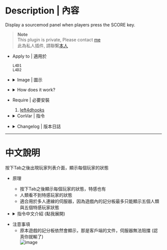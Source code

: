 # Description | 內容
Display a sourcemod panel when players press the SCORE key.

> __Note__ <br/>
This plugin is private, Please contact [me](https://github.com/fbef0102/Game-Private_Plugin#私人插件列表-private-plugins-list)<br/>
此為私人插件, 請聯繫[本人](https://github.com/fbef0102/Game-Private_Plugin#私人插件列表-private-plugins-list)

* Apply to | 適用於
	```
	L4D1
	L4D2
	```

* <details><summary>Image | 圖示</summary>

	* A = Afk (Idle Player), X = Dead, ~ = Incapacitated, + = Alive, H = Hanging from ledge, 0 = Spectator, number = HP
		> A = Afk (閒置玩家), X = 死亡, ~ = 倒地, + = 活著站立, H = 掛邊, 0 = 旁觀者, 數字為玩家的血量
		<br/>![l4d_scoreboard_panel_1](image/l4d_scoreboard_panel_1.jpg)
	* SI(+) = Alive Infected, SI(G) = Ghost Infected, number = HP
		> SI(+) = 活著的特感玩家, SI(G) = 靈魂特感玩家, 數字為玩家的血量
		<br/>![l4d_scoreboard_panel_2](image/l4d_scoreboard_panel_2.jpg)
	* Support multi players
		> 支援多人倖存者
		<br/>![l4d_scoreboard_panel_3](image/l4d_scoreboard_panel_3.jpg)
</details>

* <details><summary>How does it work?</summary>

	* Type tab Key (IN_SCORE) to show a hud for 8 seconds, it displays all players' state
	* The game default scoreboard is client side, so unfortunately can't block it.
</details>

* Require | 必要安裝
	1. [left4dhooks](https://forums.alliedmods.net/showthread.php?t=321696)

* <details><summary>ConVar | 指令</summary>

	* cfg/sourcemod/l4d_scoreboard_panel.cfg
		```php
		// 0=Plugin off, 1=Plugin on.
		l4d_scoreboard_panel_enable "1"

		// Cold down in seconds can a player press tab key to display panel again.
		l4d_scoreboard_panel_tab_cooldown "1.0"

		// Panel display time.
		l4d_scoreboard_panel_display_time "8"

		// If 1, display health on panel
		l4d_scoreboard_panel_display_health "1"

		// Symbol for survivors hanging from ledge
		l4d_scoreboard_panel_hanging_symbol "H"

		// Symbol for incapacitated survivors
		l4d_scoreboard_panel_incapacitated_symbol "~"

		// Symbol for alive survivors
		l4d_scoreboard_panel_survior_alive_symbol "+"

		// Symbol for dead survivors
		l4d_scoreboard_panel_survivor_dead_symbol "X"

		// Symbol for black and white survivors (last life)
		l4d_scoreboard_panel_survivor_bw_symbol "!!"

		// Symbol for infected players (Only display to survivor)
		l4d_scoreboard_panel_infected_team_symbol "SI"

		// Symbol for ghost infected players
		l4d_scoreboard_panel_infected_ghost_symbol "SI(G)"

		// Symbol for alive infected players
		l4d_scoreboard_panel_infected_alive_symbol "SI(+)"

		// Symbol for dead infected players
		l4d_scoreboard_panel_infected_dead_symbol "SI(-)"

		// Symbol for afk players (idle survivor)
		l4d_scoreboard_panel_afk_symbol "A"

		// Symbol for spectator players
		l4d_scoreboard_panel_spectator_team_symbol "O"
		```
</details>

* <details><summary>Changelog | 版本日誌</summary>

	* v1.1 (2023-1-8)
	    * Draw more details on panel

	* v1.0 (2023-1-5)
		* Initial Release
</details>

- - - -
# 中文說明
按下Tab之後出現玩家列表介面，顯示每個玩家的狀態

* 原理
	* 按下Tab之後顯示每個玩家的狀態，特感也有
	* 人類看不到特感玩家的狀態
	* 適合用於多人連線的伺服器，因為遊戲內的記分板最多只能顯示五個人類與五個特感玩家狀態

* <details><summary>指令中文介紹 (點我展開)</summary>

	* cfg/sourcemod/l4d_scoreboard_panel.cfg
		```php
		// 0=關閉插件, 1=啟動插件
		l4d_scoreboard_panel_enable "1"

		// 再次使用tab顯示介面的冷卻時間
		l4d_scoreboard_panel_tab_cooldown "1.0"

		// 介面顯示時間
		l4d_scoreboard_panel_display_time "8"

		// 為1時，列表上顯示血量
		l4d_scoreboard_panel_display_health "1"

		// 顯示的符號 - 人類掛邊
		l4d_scoreboard_panel_hanging_symbol "H"

		// 顯示的符號 - 人類倒地
		l4d_scoreboard_panel_incapacitated_symbol "~"

		// 顯示的符號 - 人類還活著
		l4d_scoreboard_panel_survior_alive_symbol "+"

		// 顯示的符號 - 人類已死亡
		l4d_scoreboard_panel_survivor_dead_symbol "X"

		// 顯示的符號 - 人類黑白狀態
		l4d_scoreboard_panel_survivor_bw_symbol "!!"

		// 顯示的符號 - 特感 (只顯示給人類玩家觀看)
		l4d_scoreboard_panel_infected_team_symbol "SI"

		// 顯示的符號 - 靈魂特感
		l4d_scoreboard_panel_infected_ghost_symbol "SI(G)"

		// 顯示的符號 - 非靈魂的存活特感
		l4d_scoreboard_panel_infected_alive_symbol "SI(+)"

		// 顯示的符號 - 特感已死亡
		l4d_scoreboard_panel_infected_dead_symbol "SI(-)"

		// 顯示的符號 - 閒置玩家
		l4d_scoreboard_panel_afk_symbol "A"

		// 顯示的符號 - 旁觀者
		l4d_scoreboard_panel_spectator_team_symbol "O"
		```
</details>

* 注意事項
	* 原本遊戲的記分板依然會顯示，那是客戶端的文件，伺服器無法阻擋 (認真你就輸了)
	<br/>![image](https://user-images.githubusercontent.com/12229810/210696441-02a5b27e-d540-4f0b-a760-0f60e59300d4.png)
